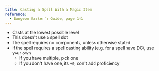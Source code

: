 ```yaml
---
title: Casting a Spell With a Magic Item
reference:
  - Dungeon Master's Guide, page 141
---
```


- Casts at the lowest possible level
- This doesn't use a spell slot
- The spell requires no components, unless otherwise stated
- If the spell requires a spell casting ability (e.g. for a spell save DC), use your own
  - If you have multiple, pick one
  - If you don't have one, its `+0`, don't add proficiency
